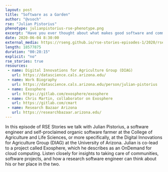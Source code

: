 ```yaml
---
layout: post
title: "Software as a Garden"
author: "@vsoch"
rse: "Julian Pistorius"
phenotype: julianpistorius-rse-phenotype.png 
excerpt: "Have you ever thought about what makes good software and communities? Hint: it's a lot of the same as would be needed to tend a garden."
date: 2020-06-04 8:30:00
external_media: https://rseng.github.io/rse-stories-episodes-1/2020/rse-stories-julian-pistorius-episode-19.mp3
length: 18577875
duration: "00:28:15"
explicit: "no"
rse_stories: true
resources:
 - name: Digital Innovations for Agriculture Group (DIAG)
   url: https://datascience.cals.arizona.edu/
 - name: Work Biography
   url: https://datascience.cals.arizona.edu/person/julian-pistorius
 - name: Exosphere
   url: https://gitlab.com/exosphere/exosphere
 - name: Chris Martin, collaborator on Exosphere 
   url: https://gitlab.com/cmart
 - name: Research Bazaar Arizona
   url: https://researchbazaar.arizona.edu/
---
```



In this episode of RSE Stories we talk with Julian Pistorius, a software
engineer and self-proclaimed organic software farmer at the College of Agriculture
and Life Sciences, or more specifically, at the Digital Innovations for
Agriculture Group (DIAG) at the University of Arizona. Julian is co-lead to
a project called Exosphere, which he describes as an OnDemand for cloud computing.
Listen closely for insights to taking care of communities, software projects,
and how a research software engineer can think about his or her place in
the two.



